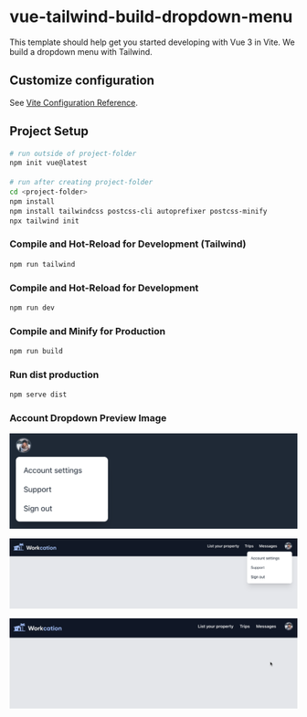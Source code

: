 # vue-tailwind-build-dropdown-menu

This template should help get you started developing with Vue 3 in Vite. 
We build a dropdown menu with Tailwind.

## Customize configuration

See [Vite Configuration Reference](https://vitejs.dev/config/).

## Project Setup

```sh
# run outside of project-folder
npm init vue@latest

# run after creating project-folder
cd <project-folder>
npm install
npm install tailwindcss postcss-cli autoprefixer postcss-minify
npx tailwind init
```

### Compile and Hot-Reload for Development (Tailwind)

```sh
npm run tailwind
```

### Compile and Hot-Reload for Development

```sh
npm run dev
```

### Compile and Minify for Production

```sh
npm run build
```

### Run dist production

```sh
npm serve dist
```

### Account Dropdown Preview Image
![Account Dropdown](account-dropdown.png "Account Dropdown")

![Account Dropdown in Navbar](account-dropdown-navbar.png "Account Dropdown in Navbar")

![Account Dropdown in Navbar Animation](vue-tailwind-dropdown-menu-navbar.gif "Account Dropdown in Navbar Animation")
